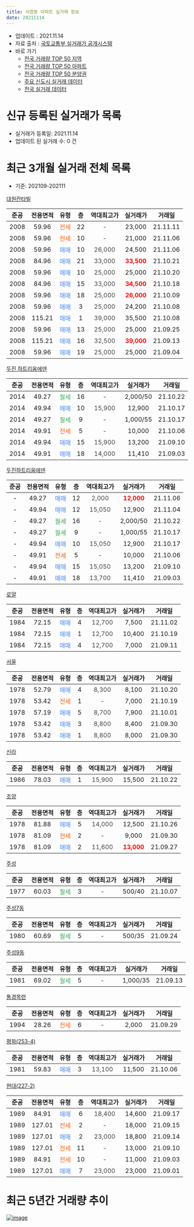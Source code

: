 ```yaml
---
title: 사창동 아파트 실거래 정보
date: 20211114
---
```


* 업데이트 : 2021.11.14
* 자료 출처 : [국토교통부 실거래가 공개시스템](http://rt.molit.go.kr)
* 바로 가기
    * [전국 거래량 TOP 50 지역](https://apt-info.github.io/apt-trade-info/tr)
    * [전국 거래량 TOP 50 아파트](https://apt-info.github.io/apt-trade-info/ta)
    * [전국 거래량 TOP 50 분양권](https://apt-info.github.io/apt-trade-info/tb)
    * [주요 신도시 실거래 데이터](https://apt-info.github.io/apt-trade-info/newtown)
    * [전국 실거래 데이터](https://apt-info.github.io/apt-trade-info/all)



<script async src="https://pagead2.googlesyndication.com/pagead/js/adsbygoogle.js"></script>
<!-- 기본광고 -->
<ins class="adsbygoogle"
     style="display:block"
     data-ad-client="ca-pub-1142216861245946"
     data-ad-slot="4805727019"
     data-ad-format="auto"
     data-full-width-responsive="true"></ins>
<script>
     (adsbygoogle = window.adsbygoogle || []).push({});
</script>


# 신규 등록된 실거래가 목록

* 실거래가 등록일: 2021.11.14
* 업데이트 된 실거래 수: 0 건




<script async src="https://pagead2.googlesyndication.com/pagead/js/adsbygoogle.js"></script>
<!-- 기본광고 -->
<ins class="adsbygoogle"
     style="display:block"
     data-ad-client="ca-pub-1142216861245946"
     data-ad-slot="4805727019"
     data-ad-format="auto"
     data-full-width-responsive="true"></ins>
<script>
     (adsbygoogle = window.adsbygoogle || []).push({});
</script>


# 최근 3개월 실거래 전체 목록
* 기준: 202109-202111


[대원칸타빌](https://search.naver.com/search.naver?query=%EB%8C%80%EC%9B%90%EC%B9%B8%ED%83%80%EB%B9%8C)

|준공|전용면적|유형|층|역대최고가|실거래가|거래일|
|:---:|:---:|:---:|:---:|:---:|:---:|:---:|
|2008|59.96|<span style="color:#FF5A00">전세</span>|22|<span style="color:#444444">-</span>|23,000|21.11.11|
|2008|59.96|<span style="color:#FF5A00">전세</span>|10|<span style="color:#444444">-</span>|21,000|21.11.06|
|2008|59.96|<span style="color:#4285F3">매매</span>|10|<span style="color:#444444">26,000</span>|24,500|21.11.06|
|2008|84.96|<span style="color:#4285F3">매매</span>|21|<span style="color:#444444">33,000</span>|<b><span style="color:#FF0000">33,500</span></b>|21.10.21|
|2008|59.96|<span style="color:#4285F3">매매</span>|10|<span style="color:#444444">25,000</span>|25,000|21.10.20|
|2008|84.96|<span style="color:#4285F3">매매</span>|15|<span style="color:#444444">33,000</span>|<b><span style="color:#FF0000">34,500</span></b>|21.10.18|
|2008|59.96|<span style="color:#4285F3">매매</span>|18|<span style="color:#444444">25,000</span>|<b><span style="color:#FF0000">26,000</span></b>|21.10.09|
|2008|59.96|<span style="color:#4285F3">매매</span>|3|<span style="color:#444444">25,000</span>|24,200|21.10.08|
|2008|115.21|<span style="color:#4285F3">매매</span>|1|<span style="color:#444444">39,000</span>|35,500|21.10.08|
|2008|59.96|<span style="color:#4285F3">매매</span>|13|<span style="color:#444444">25,000</span>|25,000|21.09.25|
|2008|115.21|<span style="color:#4285F3">매매</span>|16|<span style="color:#444444">32,500</span>|<b><span style="color:#FF0000">39,000</span></b>|21.09.13|
|2008|59.96|<span style="color:#4285F3">매매</span>|19|<span style="color:#444444">25,000</span>|25,000|21.09.04|

[두진 하트리움에덴](https://search.naver.com/search.naver?query=%EB%91%90%EC%A7%84+%ED%95%98%ED%8A%B8%EB%A6%AC%EC%9B%80%EC%97%90%EB%8D%B4)

|준공|전용면적|유형|층|역대최고가|실거래가|거래일|
|:---:|:---:|:---:|:---:|:---:|:---:|:---:|
|2014|49.27|<span style="color:#34A853">월세</span>|16|<span style="color:#444444">-</span>|2,000/50|21.10.22|
|2014|49.94|<span style="color:#4285F3">매매</span>|10|<span style="color:#444444">15,900</span>|12,900|21.10.17|
|2014|49.27|<span style="color:#34A853">월세</span>|9|<span style="color:#444444">-</span>|1,000/55|21.10.17|
|2014|49.91|<span style="color:#FF5A00">전세</span>|5|<span style="color:#444444">-</span>|10,000|21.10.06|
|2014|49.94|<span style="color:#4285F3">매매</span>|15|<span style="color:#444444">15,900</span>|13,200|21.09.10|
|2014|49.91|<span style="color:#4285F3">매매</span>|18|<span style="color:#444444">14,000</span>|11,410|21.09.03|

[두진하트리움에덴](https://search.naver.com/search.naver?query=%EB%91%90%EC%A7%84%ED%95%98%ED%8A%B8%EB%A6%AC%EC%9B%80%EC%97%90%EB%8D%B4)

|준공|전용면적|유형|층|역대최고가|실거래가|거래일|
|:---:|:---:|:---:|:---:|:---:|:---:|:---:|
|-|49.27|<span style="color:#4285F3">매매</span>|12|<span style="color:#444444">2,000</span>|<b><span style="color:#FF0000">12,000</span></b>|21.11.06|
|-|49.94|<span style="color:#4285F3">매매</span>|12|<span style="color:#444444">15,050</span>|12,900|21.11.04|
|-|49.27|<span style="color:#34A853">월세</span>|16|<span style="color:#444444">-</span>|2,000/50|21.10.22|
|-|49.27|<span style="color:#34A853">월세</span>|9|<span style="color:#444444">-</span>|1,000/55|21.10.17|
|-|49.94|<span style="color:#4285F3">매매</span>|10|<span style="color:#444444">15,050</span>|12,900|21.10.17|
|-|49.91|<span style="color:#FF5A00">전세</span>|5|<span style="color:#444444">-</span>|10,000|21.10.06|
|-|49.94|<span style="color:#4285F3">매매</span>|15|<span style="color:#444444">15,050</span>|13,200|21.09.10|
|-|49.91|<span style="color:#4285F3">매매</span>|18|<span style="color:#444444">13,700</span>|11,410|21.09.03|

[로얄](https://search.naver.com/search.naver?query=%EB%A1%9C%EC%96%84)

|준공|전용면적|유형|층|역대최고가|실거래가|거래일|
|:---:|:---:|:---:|:---:|:---:|:---:|:---:|
|1984|72.15|<span style="color:#4285F3">매매</span>|4|<span style="color:#444444">12,700</span>|7,500|21.11.02|
|1984|72.15|<span style="color:#4285F3">매매</span>|1|<span style="color:#444444">12,700</span>|10,400|21.10.19|
|1984|72.15|<span style="color:#4285F3">매매</span>|4|<span style="color:#444444">12,700</span>|7,000|21.09.11|

[서울](https://search.naver.com/search.naver?query=%EC%84%9C%EC%9A%B8)

|준공|전용면적|유형|층|역대최고가|실거래가|거래일|
|:---:|:---:|:---:|:---:|:---:|:---:|:---:|
|1978|52.79|<span style="color:#4285F3">매매</span>|4|<span style="color:#444444">8,300</span>|8,100|21.10.20|
|1978|53.42|<span style="color:#FF5A00">전세</span>|1|<span style="color:#444444">-</span>|7,000|21.10.19|
|1978|57.19|<span style="color:#4285F3">매매</span>|5|<span style="color:#444444">8,700</span>|7,900|21.10.01|
|1978|53.42|<span style="color:#4285F3">매매</span>|3|<span style="color:#444444">8,800</span>|8,400|21.09.30|
|1978|53.42|<span style="color:#4285F3">매매</span>|1|<span style="color:#444444">8,800</span>|8,000|21.09.30|

[신라](https://search.naver.com/search.naver?query=%EC%8B%A0%EB%9D%BC)

|준공|전용면적|유형|층|역대최고가|실거래가|거래일|
|:---:|:---:|:---:|:---:|:---:|:---:|:---:|
|1986|78.03|<span style="color:#4285F3">매매</span>|1|<span style="color:#444444">15,900</span>|15,500|21.10.22|

[조양](https://search.naver.com/search.naver?query=%EC%A1%B0%EC%96%91)

|준공|전용면적|유형|층|역대최고가|실거래가|거래일|
|:---:|:---:|:---:|:---:|:---:|:---:|:---:|
|1978|81.88|<span style="color:#4285F3">매매</span>|5|<span style="color:#444444">14,000</span>|12,500|21.10.26|
|1978|81.09|<span style="color:#FF5A00">전세</span>|2|<span style="color:#444444">-</span>|9,000|21.09.30|
|1978|81.09|<span style="color:#4285F3">매매</span>|2|<span style="color:#444444">11,600</span>|<b><span style="color:#FF0000">13,000</span></b>|21.09.27|

[주성](https://search.naver.com/search.naver?query=%EC%A3%BC%EC%84%B1)

|준공|전용면적|유형|층|역대최고가|실거래가|거래일|
|:---:|:---:|:---:|:---:|:---:|:---:|:---:|
|1977|60.03|<span style="color:#34A853">월세</span>|3|<span style="color:#444444">-</span>|500/40|21.10.07|

[주성7동](https://search.naver.com/search.naver?query=%EC%A3%BC%EC%84%B17%EB%8F%99)

|준공|전용면적|유형|층|역대최고가|실거래가|거래일|
|:---:|:---:|:---:|:---:|:---:|:---:|:---:|
|1980|60.69|<span style="color:#34A853">월세</span>|5|<span style="color:#444444">-</span>|500/35|21.09.24|

[주성9동](https://search.naver.com/search.naver?query=%EC%A3%BC%EC%84%B19%EB%8F%99)

|준공|전용면적|유형|층|역대최고가|실거래가|거래일|
|:---:|:---:|:---:|:---:|:---:|:---:|:---:|
|1981|69.02|<span style="color:#34A853">월세</span>|5|<span style="color:#444444">-</span>|1,000/35|21.09.13|


<script async src="https://pagead2.googlesyndication.com/pagead/js/adsbygoogle.js"></script>
<!-- 기본광고 -->
<ins class="adsbygoogle"
     style="display:block"
     data-ad-client="ca-pub-1142216861245946"
     data-ad-slot="4805727019"
     data-ad-format="auto"
     data-full-width-responsive="true"></ins>
<script>
     (adsbygoogle = window.adsbygoogle || []).push({});
</script>


[통경목련](https://search.naver.com/search.naver?query=%ED%86%B5%EA%B2%BD%EB%AA%A9%EB%A0%A8)

|준공|전용면적|유형|층|역대최고가|실거래가|거래일|
|:---:|:---:|:---:|:---:|:---:|:---:|:---:|
|1994|28.26|<span style="color:#FF5A00">전세</span>|6|<span style="color:#444444">-</span>|2,000|21.09.29|

[평화(253-4)](https://search.naver.com/search.naver?query=%ED%8F%89%ED%99%94%28253-4%29)

|준공|전용면적|유형|층|역대최고가|실거래가|거래일|
|:---:|:---:|:---:|:---:|:---:|:---:|:---:|
|1981|59.83|<span style="color:#4285F3">매매</span>|3|<span style="color:#444444">13,100</span>|11,500|21.10.06|

[현대(227-2)](https://search.naver.com/search.naver?query=%ED%98%84%EB%8C%80%28227-2%29)

|준공|전용면적|유형|층|역대최고가|실거래가|거래일|
|:---:|:---:|:---:|:---:|:---:|:---:|:---:|
|1989|84.91|<span style="color:#4285F3">매매</span>|6|<span style="color:#444444">18,400</span>|14,600|21.09.17|
|1989|127.01|<span style="color:#FF5A00">전세</span>|2|<span style="color:#444444">-</span>|18,000|21.09.15|
|1989|127.01|<span style="color:#4285F3">매매</span>|2|<span style="color:#444444">23,000</span>|18,800|21.09.14|
|1989|127.01|<span style="color:#FF5A00">전세</span>|11|<span style="color:#444444">-</span>|13,000|21.09.10|
|1989|84.91|<span style="color:#FF5A00">전세</span>|10|<span style="color:#444444">-</span>|11,000|21.09.03|
|1989|127.01|<span style="color:#4285F3">매매</span>|7|<span style="color:#444444">23,000</span>|23,000|21.09.01|



<script async src="https://pagead2.googlesyndication.com/pagead/js/adsbygoogle.js"></script>
<!-- 기본광고 -->
<ins class="adsbygoogle"
     style="display:block"
     data-ad-client="ca-pub-1142216861245946"
     data-ad-slot="4805727019"
     data-ad-format="auto"
     data-full-width-responsive="true"></ins>
<script>
     (adsbygoogle = window.adsbygoogle || []).push({});
</script>


# 최근 5년간 거래량 추이


<div style="width:100%;">
    <canvas id="deal_progress" height="200"></canvas>
</div>

<script>
new Chart(document.getElementById("deal_progress"), {
    type: 'line',
    data: {
        labels: ['16.01','16.02','16.03','16.04','16.05','16.06','16.07','16.08','16.09','16.10','16.11','16.12','17.01','17.02','17.03','17.04','17.05','17.06','17.07','17.08','17.09','17.10','17.11','17.12','18.01','18.02','18.03','18.04','18.05','18.06','18.07','18.08','18.09','18.10','18.11','18.12','19.01','19.02','19.03','19.04','19.05','19.06','19.07','19.08','19.09','19.10','19.11','19.12','20.01','20.02','20.03','20.04','20.05','20.06','20.07','20.08','20.09','20.10','20.11','20.12','21.01','21.02','21.03','21.04','21.05','21.06','21.07','21.08','21.09','21.10','21.11'],
        datasets: [{
            label: '매매/분양권',
            data: [9,7,14,7,10,13,5,5,13,9,6,10,5,9,3,5,10,6,7,13,9,3,16,8,4,9,9,7,7,8,9,4,6,9,6,5,6,2,7,8,8,7,20,3,10,10,8,11,9,14,7,11,22,13,9,11,5,12,13,12,23,19,14,16,22,14,17,36,14,14,4],
            borderColor: "rgba(66, 133, 243, 1)",
            backgroundColor: "rgba(66, 133, 243, 0.05)",
            borderWidth: 1,
            pointRadius: 0,
            fill: false,
            lineTension: 0
        },{
            label: '전/월세',
            data: [7,7,7,5,3,4,5,6,5,8,9,11,8,6,8,6,9,11,11,8,8,3,6,4,11,6,6,7,7,6,3,7,4,7,8,11,10,11,8,6,5,0,9,5,9,7,6,3,9,11,6,2,3,3,7,5,0,11,4,6,10,3,6,4,6,9,6,7,7,8,2],
            borderColor: "rgba(255, 90, 0, 1)",
            backgroundColor: "rgba(255, 90, 0, 0.05)",
            borderWidth: 1,
            pointRadius: 0,
            fill: false,
            lineTension: 0
        },{
            label: '합계',
            data: [16,14,21,12,13,17,10,11,18,17,15,21,13,15,11,11,19,17,18,21,17,6,22,12,15,15,15,14,14,14,12,11,10,16,14,16,16,13,15,14,13,7,29,8,19,17,14,14,18,25,13,13,25,16,16,16,5,23,17,18,33,22,20,20,28,23,23,43,21,22,6],
            borderColor: "rgba(0, 0, 0, 1)",
            backgroundColor: "rgba(0, 0, 0, 0.03)",
            borderWidth: 0.1,
            pointRadius: 0,
            fill: true,
            lineTension: 0
        }
        ]
    },
    options: {
        responsive: true,
        title: {
            display: false
        },
        tooltips: {
            mode: 'index',
            intersect: false
        },
        hover: {
            mode: 'nearest',
            intersect: true
        },
        scales: {
            xAxes: [{
                display: true,
                scaleLabel: {
                    display: true,
                    labelString: '년/월'
                }
            }],
            yAxes: [{
                display: true,
                ticks: {
                    suggestedMin: 0,
                },
                scaleLabel: {
                    display: true,
                    labelString: '실거래 수'
                }
            }]
        }
    }
});

</script>


[![image](https://apt-info.github.io/images/2020-01-03-apt-trade-info/1024x500.png)](https://play.google.com/store/apps/details?id=com.aptinfo.apttradeinfo)

